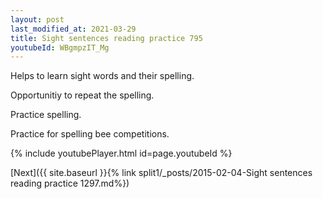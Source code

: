 ```yaml
---
layout: post
last_modified_at: 2021-03-29
title: Sight sentences reading practice 795
youtubeId: WBgmpzIT_Mg
---
```

 
 
Helps to learn sight words and their spelling.

Opportunitiy to repeat the spelling. 

Practice spelling. 
 
Practice for spelling bee competitions. 
 
{% include youtubePlayer.html id=page.youtubeId %}
 
 

[Next]({{ site.baseurl }}{% link  split1/_posts/2015-02-04-Sight sentences reading practice 1297.md%})
 
